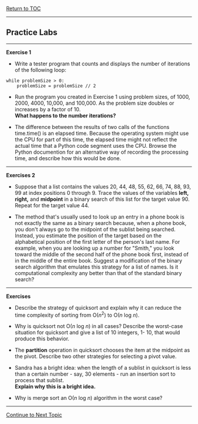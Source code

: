<a href="https://github.com/CyberTrainingUSAF/06-Intro-to-Algorithms/blob/master/00-Table-of-Contents.md"> Return to TOC </a>

---

## Practice Labs

---
**Exercise 1**

* Write a tester program that counts and displays the number of iterations of the following loop:

```
while problemSize > 0:
    problemSize = problemSize // 2

```

* Run the program you created in Exercise 1 using problem sizes, of 1000, 2000, 4000, 10,000, and 100,000.  As the problem size doubles or increases by a factor of 10.  
**What happens to the number iterations?**

* The difference between the results of two calls of the functions time.time() is an elapsed time. Because the operating system might use the CPU for part of this time, the elapsed time might not reflect the actual time that a Python code segment uses the CPU. Browse the Python documention for an alternative way of recording the processing time, and describe how this would be done.

---

**Exercises 2**

* Suppose that a list contains the values 20, 44, 48, 55, 62, 66, 74, 88, 93, 99 at index positions 0 through 9.  Trace the values of the variables **left, right,** and **midpoint** in a binary search of this list for the target value 90.  Repeat for the target value 44. 

* The method that's usually used to look up an entry in a phone book is not exactly the same as a binary search because, when a phone book, you don't always go to the midpoint of the sublist being searched.  Instead, you estimate the position of the target based on the alphabetical position of the first letter of the person's last name. For example, when you are looking up a number for "Smith," you look toward the middle of the second half of the phone book first, instead of in the middle of the entire book.  Suggest a modification of the binary search algorithm that emulates this strategy for a list of names.  Is it computational complexity any better than that of the standard binary search?

---

**Exercises** 

* Describe the strategy of quicksort and explain why it can reduce the time complexity of sorting from O(*n*<sup>2</sup>) to O(*n* log *n*).

* Why is quicksort not O(*n* log *n*) in all cases? Describe the worst-case situation for quicksort and give a list of 10 integers, 1- 10, that would produce this behavior.

* The **partition** operation in quicksort chooses the item at the midpoint as the pivot.  Describe two other strategies for selecting a pivot value.

* Sandra has a bright idea: when the length of a sublist in quicksort is less than a certain number - say, 30 elements - run an insertion sort to process that sublist.  
**Explain why this is a bright idea.**

* Why is merge sort an O(*n* log *n*) algorithm in the worst case?

---

<a href="https://github.com/CyberTrainingUSAF/06-Intro-to-Algorithms/blob/master/06_Searching_Algorithms.md"> Continue to Next Topic </a>
